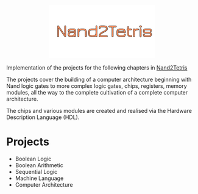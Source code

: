 <p align="center">
  <img src="https://github.com/Nizar1999/Nand2Tetris/blob/master/screenshots/Banner.png" width = 55%; height=55% />
</p>

Implementation of the projects for the following chapters in [Nand2Tetris]("https://www.nand2tetris.org/")

The projects cover the building of a computer architecture beginning with Nand logic gates to more complex logic gates, chips, registers, memory modules, all the way to the complete cultivation of a complete computer architecture.

The chips and various modules are created and realised via the Hardware Description Language (HDL).

# Projects

- Boolean Logic
- Boolean Arithmetic
- Sequential Logic
- Machine Language
- Computer Architecture
